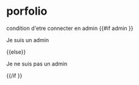 # porfolio

condition d'etre connecter en admin
{{#if admin }}

Je suis un admin

{{else}}

Je ne suis pas un admin

{{/if }}